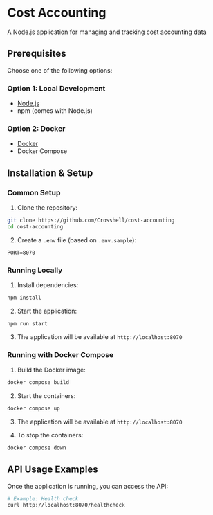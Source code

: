 # Cost Accounting
A Node.js application for managing and tracking cost accounting data

## Prerequisites

Choose one of the following options:

### Option 1: Local Development
- [Node.js](https://nodejs.org/)
- npm (comes with Node.js)

### Option 2: Docker
- [Docker](https://www.docker.com/)
- Docker Compose

## Installation & Setup

### Common Setup
1. Clone the repository:

```bash
git clone https://github.com/Crosshell/cost-accounting
cd cost-accounting
```

2. Create a `.env` file (based on `.env.sample`):

```dotenv
PORT=8070
```

### Running Locally

1. Install dependencies:

```bash
npm install
```

2. Start the application:

```bash
npm run start
```

3. The application will be available at `http://localhost:8070`

### Running with Docker Compose

1. Build the Docker image:

```bash
docker compose build
```

2. Start the containers:

```bash
docker compose up
```

3. The application will be available at `http://localhost:8070`

4. To stop the containers:

```bash
docker compose down
```

## API Usage Examples

Once the application is running, you can access the API:

```bash
# Example: Health check
curl http://localhost:8070/healthcheck
```
